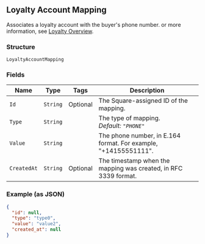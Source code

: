 ## Loyalty Account Mapping

Associates a loyalty account with the buyer's phone number.
or more information, see 
[Loyalty Overview](https://developer.squareup.com/docs/docs/loyalty/overview).

### Structure

`LoyaltyAccountMapping`

### Fields

| Name | Type | Tags | Description |
|  --- | --- | --- | --- |
| `Id` | `String` | Optional | The Square-assigned ID of the mapping. |
| `Type` | `String` |  | The type of mapping.<br>*Default: `"PHONE"`* |
| `Value` | `String` |  | The phone number, in E.164 format. For example, "+14155551111". |
| `CreatedAt` | `String` | Optional | The timestamp when the mapping was created, in RFC 3339 format. |

### Example (as JSON)

```json
{
  "id": null,
  "type": "type0",
  "value": "value2",
  "created_at": null
}
```

